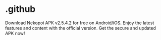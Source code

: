 # .github
Download Nekopoi APK v2.5.4.2 for free on Android/iOS. Enjoy the latest features and content with the official version. Get the secure and updated APK now!

